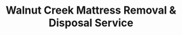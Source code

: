 ---
layout: location.njk
title: Walnut Creek Mattress Removal & Disposal Service
description: Professional mattress removal in Walnut Creek, California. Next-day pickup  Licensed, insured, and eco-friendly. Serving 15+ neighborhoods from Rossmoor to Northgate.
permalink: /mattress-removal/california/san-francisco/walnut-creek/
city: Walnut Creek
state: California
stateSlug: california
parentMetro: San Francisco
tier: 3
coordinates:
  lat: 37.9063
  lng: -122.0648
pricing:
  startingPrice: 125
  single: 125
  queen: 155
  king: 180
  boxSpring: 30
pageContent:
  heroDescription: "East Bay's premier transit hub mattress removal service in Walnut Creek, California. Professional pickup  From BART station high-rises to Rossmoor's active adult community, we navigate the East Bay's most affluent suburb with precision."
  aboutService: "Walnut Creek's specialized mattress removal service designed for the East Bay's distinctive transit-oriented community. Our team understands the unique logistics of serving this affluent regional hub - from coordinating with underground parking systems in the new Transit Village development to navigating access protocols at Rossmoor's gated 55+ community. We provide professional pickup throughout 15+ distinct neighborhoods, ensuring 80% of materials are recycled through California's Mattress Stewardship Program administered by Contra Costa County partners. Our service addresses the specific challenges of Walnut Creek's mature housing stock and high-density development - from timing pickups around BART construction projects to handling stairwell access in 1970s-era apartment buildings while serving the professional workforce that values premium convenience services."
  serviceAreasIntro: "We provide comprehensive mattress pickup services throughout Walnut Creek, covering all neighborhoods from transit developments to hillside estates:"
  regulationsCompliance: "Our service ensures full compliance with Contra Costa County waste management regulations and California's Mattress Stewardship Program, with specialized protocols for gated community access and high-density BART area developments."
  environmentalImpact: "Walnut Creek's position as the East Bay's affluent professional center drives demand for premium sustainability services that match the community's environmental consciousness. Our recycling processes support the circular economy embraced by this educated, high-income population - steel components are repurposed for regional transit infrastructure projects, foam materials contribute to packaging solutions for the area's professional services sector, and organic materials support open space preservation initiatives around Mount Diablo and Lime Ridge. Each mattress processed reflects Walnut Creek's commitment to environmental stewardship while supporting the community's reputation as the East Bay's premier destination for responsible living and regional leadership."
  howItWorksScheduling: "Next-day slots available throughout Walnut Creek's 15+ neighborhoods. We coordinate with BART construction schedules, Rossmoor community protocols, and the professional scheduling demands of the East Bay's busiest transit-oriented suburb."
  howItWorksService: "Our licensed and insured team specializes in Walnut Creek's diverse housing challenges - from underground parking navigation in Transit Village to gated community access at Rossmoor, handling both modern high-density logistics and mature single-family home coordination."
  howItWorksDisposal: "Your mattress is processed through Contra Costa County certified facilities and the Bye Bye Mattress program locations, ensuring maximum material recovery under California's Mattress Stewardship Program with $10.50 recycling fee coverage."
  sidebarStats:
    mattressesRemoved: "2,891"
neighborhoods: [
  {
    "name": "Larkey Park",
    "zipCodes": ["94595"]
  },
  {
    "name": "Saranap",
    "zipCodes": ["94595"]
  },
  {
    "name": "Castle Hill",
    "zipCodes": ["94595"]
  },
  {
    "name": "Downtown Walnut Creek",
    "zipCodes": ["94596"]
  },
  {
    "name": "Walnut Heights",
    "zipCodes": ["94596"]
  },
  {
    "name": "BART Station Area",
    "zipCodes": ["94596"]
  },
  {
    "name": "Northgate",
    "zipCodes": ["94597"]
  },
  {
    "name": "Shadelands",
    "zipCodes": ["94597"]
  },
  {
    "name": "Eastern Hillside",
    "zipCodes": ["94597"]
  },
  {
    "name": "Rossmoor",
    "zipCodes": ["94598"]
  },
  {
    "name": "Tice Valley",
    "zipCodes": ["94598"]
  },
  {
    "name": "Palos Verdes",
    "zipCodes": ["94595"]
  },
  {
    "name": "Lakewood",
    "zipCodes": ["94598"]
  },
  {
    "name": "Arbolado Park",
    "zipCodes": ["94596"]
  },
  {
    "name": "Diablo Shadows",
    "zipCodes": ["94597"]
  },
  {
    "name": "Ygnacio Valley",
    "zipCodes": ["94598"]
  },
  {
    "name": "Rancho Paraiso",
    "zipCodes": ["94597"]
  },
  {
    "name": "Transit Village",
    "zipCodes": ["94596"]
  }
]
zipCodes: [
  "94595", "94596", "94597", "94598"
]
recyclingPartners: [
  "RecycleMore/Republic Services",
  "Contra Costa County Bye Bye Mattress Program",
  "Central Contra Costa Sanitary District"
]
localRegulations: "Walnut Creek operates under Contra Costa County waste management regulations with unique challenges created by its transit-oriented development and mature housing stock. The new Transit Village around BART stations requires coordination with underground parking systems and construction activities. Rossmoor's 55+ gated community (9,200 residents) has specific access protocols and waste management restrictions. Many apartment complexes built in the 1970s have narrow stairwells and limited elevator access requiring specialized handling. BART modernization projects create temporary access restrictions in the downtown core. The city's affluent professional population generates predictable furniture turnover during career relocations. Our service navigates these access and scheduling challenges while ensuring compliance with California's Mattress Stewardship Program and Contra Costa County environmental standards."
nearbyCities: [
  {
    "name": "Pleasant Hill",
    "slug": "pleasant-hill",
    "distance": 4,
    "isSuburb": true
  },
  {
    "name": "Concord",
    "slug": "concord",
    "distance": 6,
    "isSuburb": true
  },
  {
    "name": "Lafayette",
    "slug": "lafayette",
    "distance": 5,
    "isSuburb": true
  },
  {
    "name": "Danville",
    "slug": "danville",
    "distance": 8,
    "isSuburb": true
  },
  {
    "name": "Martinez",
    "slug": "martinez",
    "distance": 12,
    "isSuburb": true
  }
]
reviews:
  count: 203
  featured: [
    {
      "text": "Transit Village condo pickup during our move to a larger place in Northgate. The team navigated the underground parking and elevator system perfectly, coordinating with building management around the ongoing BART construction. Professional service that understands these new high-density developments.",
      "author": "Jennifer M.",
      "neighborhood": "Transit Village"
    },
    {
      "text": "Rossmoor community pickup from our active adult home. The crew handled the gated community access protocols smoothly and were respectful of our 55+ neighborhood quiet hours. They clearly understand how these mature communities operate and made everything seamless.",
      "author": "Robert K.",
      "neighborhood": "Rossmoor"
    },
    {
      "text": "Hillside home pickup in the Northgate area with spectacular Mount Diablo views but challenging driveway access. These professionals handled the steep terrain expertly and worked around our busy schedules as working parents. Excellent service for East Bay professionals.",
      "author": "Maria C.",
      "neighborhood": "Northgate"
    }
  ]
faqs: [
  {
    "question": "How quickly can you pick up a mattress in Walnut Creek?",
    "answer": "We offer next-day pickup throughout Walnut Creek's neighborhoods, including weekends. Most areas from downtown BART stations to Rossmoor can be serviced within 24 hours, depending on construction schedules and community access requirements."
  },
  {
    "question": "Do you handle pickup from Walnut Creek's Transit Village and BART area developments?",
    "answer": "Yes, our team is experienced with Transit Village's underground parking systems and high-density apartment logistics. We coordinate with building management and work around BART construction schedules to ensure efficient service in these modern developments."
  },
  {
    "question": "Can you access Rossmoor and other gated communities in Walnut Creek?",
    "answer": "Absolutely. We regularly serve Rossmoor's 55+ community and understand the access protocols, quiet hours, and special considerations for active adult communities. We coordinate with residents and community management for smooth service delivery."
  },
  {
    "question": "Do you handle the challenging terrain in Walnut Creek's hillside neighborhoods?",
    "answer": "Yes, we're equipped for Walnut Creek's eastern hillside areas including Northgate and Diablo Shadows. Our team brings appropriate equipment for steep driveways and challenging access situations while protecting landscaping and property."
  },
  {
    "question": "What are Walnut Creek's mattress disposal regulations?",
    "answer": "Walnut Creek follows Contra Costa County regulations and California's Mattress Stewardship Program with $10.50 recycling fees. Mattresses cannot go in regular dumpsters and must be recycled through certified facilities. We handle all compliance and fee coordination."
  },
  {
    "question": "Can you work around professional schedules and BART commuters?",
    "answer": "Our team understands that 92.68% of Walnut Creek residents work in professional roles with demanding schedules. We offer flexible timing including evenings and weekends, and can coordinate around BART commute times and work-from-home arrangements."
  },
  {
    "question": "Is there extra charge for different neighborhoods or access challenges in Walnut Creek?",
    "answer": "Our standard pricing covers removal from anywhere within Walnut Creek, whether from Transit Village condos, Rossmoor gated community, or hillside homes in Northgate. There are no additional fees based on location or access complexity within the city."
  },
  {
    "question": "What happens to my mattress after pickup in Walnut Creek?",
    "answer": "Your mattress is processed through Contra Costa County certified facilities and the Bye Bye Mattress program locations. Approximately 80% of materials are recycled, supporting the East Bay's environmental standards and contributing to regional sustainability initiatives."
  }
]
---